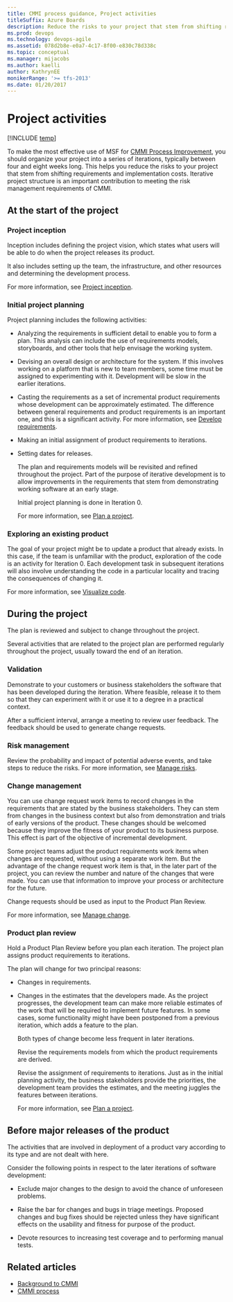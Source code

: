 ```yaml
---
title: CMMI process guidance, Project activities
titleSuffix: Azure Boards
description: Reduce the risks to your project that stem from shifting requirements and implementation costs 
ms.prod: devops
ms.technology: devops-agile
ms.assetid: 078d2b8e-e0a7-4c17-8f00-e830c78d338c
ms.topic: conceptual
ms.manager: mijacobs
ms.author: kaelli
author: KathrynEE
monikerRange: '>= tfs-2013'
ms.date: 01/20/2017
---
```


# Project activities

[!INCLUDE [temp](../../../_shared/version-vsts-tfs-all-versions.md)]

To make the most effective use of MSF for [CMMI Process Improvement](guidance-background-to-cmmi.md), you should organize your project into a series of iterations, typically between four and eight weeks long. This helps you reduce the risks to your project that stem from shifting requirements and implementation costs. Iterative project structure is an important contribution to meeting the risk management requirements of CMMI.  
  
## At the start of the project  
  
### Project inception  
 Inception includes defining the project vision, which states what users will be able to do when the project releases its product.  
  
 It also includes setting up the team, the infrastructure, and other resources and determining the development process.  
  
 For more information, see [Project inception](guidance-project-inception.md).  
  
### Initial project planning  
 Project planning includes the following activities:  
  
- Analyzing the requirements in sufficient detail to enable you to form a plan. This analysis can include the use of requirements models, storyboards, and other tools that help envisage the working system.  
  
- Devising an overall design or architecture for the system. If this involves working on a platform that is new to team members, some time must be assigned to experimenting with it. Development will be slow in the earlier iterations.  
  
- Casting the requirements as a set of incremental product requirements whose development can be approximately estimated. The difference between general requirements and product requirements is an important one, and this is a significant activity. For more information, see [Develop requirements](guidance-develop-requirements.md).  
  
- Making an initial assignment of product requirements to iterations.  
  
- Setting dates for releases.  
  
  The plan and requirements models will be revisited and refined throughout the project. Part of the purpose of iterative development is to allow improvements in the requirements that stem from demonstrating working software at an early stage.  
  
  Initial project planning is done in Iteration 0.  
  
  For more information, see [Plan a project](guidance-plan-a-project-cmmi.md).  
  
### Exploring an existing product  
 The goal of your project might be to update a product that already exists. In this case, if the team is unfamiliar with the product, exploration of the code is an activity for Iteration 0. Each development task in subsequent iterations will also involve understanding the code in a particular locality and tracing the consequences of changing it.  
  
 For more information, see [Visualize code](https://msdn.microsoft.com/library/dd409365).  
  
## During the project  
 The plan is reviewed and subject to change throughout the project.  
  
 Several activities that are related to the project plan are performed regularly throughout the project, usually toward the end of an iteration.  
  
### Validation  
 Demonstrate to your customers or business stakeholders the software that has been developed during the iteration. Where feasible, release it to them so that they can experiment with it or use it to a degree in a practical context.  
  
 After a sufficient interval, arrange a meeting to review user feedback. The feedback should be used to generate change requests.  
  
  
### Risk management  
 Review the probability and impact of potential adverse events, and take steps to reduce the risks. For more information, see [Manage risks](guidance-manage-risks.md).  
  
### Change management  
 You can use change request work items to record changes in the requirements that are stated by the business stakeholders. They can stem from changes in the business context but also from demonstration and trials of early versions of the product. These changes should be welcomed because they improve the fitness of your product to its business purpose. This effect is part of the objective of incremental development.  
  
 Some project teams adjust the product requirements work items when changes are requested, without using a separate work item. But the advantage of the change request work item is that, in the later part of the project, you can review the number and nature of the changes that were made. You can use that information to improve your process or architecture for the future.  
  
 Change requests should be used as input to the Product Plan Review.  
  
 For more information, see [Manage change](guidance-manage-change.md).  
  
### Product plan review  
 Hold a Product Plan Review before you plan each iteration. The project plan assigns product requirements to iterations.  
  
 The plan will change for two principal reasons:  
  
- Changes in requirements.  
  
- Changes in the estimates that the developers made. As the project progresses, the development team can make more reliable estimates of the work that will be required to implement future features. In some cases, some functionality might have been postponed from a previous iteration, which adds a feature to the plan.  
  
  Both types of change become less frequent in later iterations.  
  
  Revise the requirements models from which the product requirements are derived.  
  
  Revise the assignment of requirements to iterations. Just as in the initial planning activity, the business stakeholders provide the priorities, the development team provides the estimates, and the meeting juggles the features between iterations.  
  
  For more information, see [Plan a project](guidance-plan-a-project-cmmi.md).  
  
## Before major releases of the product  
 The activities that are involved in deployment of a product vary according to its type and are not dealt with here.  
  
 Consider the following points in respect to the later iterations of software development:  
  
-   Exclude major changes to the design to avoid the chance of unforeseen problems.  
  
-   Raise the bar for changes and bugs in triage meetings. Proposed changes and bug fixes should be rejected unless they have significant effects on the usability and fitness for purpose of the product.  
  
-   Devote resources to increasing test coverage and to performing manual tests.  
  
## Related articles
- [Background to CMMI](guidance-background-to-cmmi.md)
- [CMMI process](../cmmi-process.md)